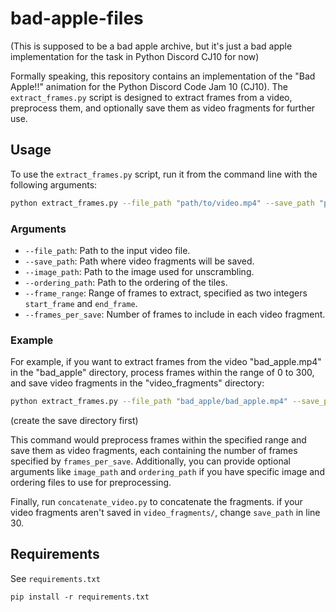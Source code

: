 # bad-apple-files

(This is supposed to be a bad apple archive, but it's just a bad apple implementation for the task in Python Discord CJ10 for now)

Formally speaking, this repository contains an implementation of the "Bad Apple!!" animation for the Python Discord Code Jam 10 (CJ10). The `extract_frames.py` script is designed to extract frames from a video, preprocess them, and optionally save them as video fragments for further use.

## Usage

To use the `extract_frames.py` script, run it from the command line with the following arguments:

```bash
python extract_frames.py --file_path "path/to/video.mp4" --save_path "path/to/save/fragments/" --image_path "path/to/image.png" --ordering_path "path/to/ordering.txt" --frame_range start_frame end_frame --frames_per_save frames_per_save
```

### Arguments

- `--file_path`: Path to the input video file.
- `--save_path`: Path where video fragments will be saved.
- `--image_path`: Path to the image used for unscrambling.
- `--ordering_path`: Path to the ordering of the tiles.
- `--frame_range`: Range of frames to extract, specified as two integers `start_frame` and `end_frame`.
- `--frames_per_save`: Number of frames to include in each video fragment.

### Example

For example, if you want to extract frames from the video "bad_apple.mp4" in the "bad_apple" directory, process frames within the range of 0 to 300, and save video fragments in the "video_fragments" directory:

```bash
python extract_frames.py --file_path "bad_apple/bad_apple.mp4" --save_path "video_fragments/" --frame_range 0 300 --image_path "image/great_wave_scrambled.png" --ordering_path "image/great_wave_order.txt" 
```
(create the save directory first)  

This command would preprocess frames within the specified range and save them as video fragments, each containing the number of frames specified by `frames_per_save`. Additionally, you can provide optional arguments like `image_path` and `ordering_path` if you have specific image and ordering files to use for preprocessing.  

Finally, run `concatenate_video.py` to concatenate the fragments. if your video fragments aren't saved in `video_fragments/`, change `save_path` in line 30.
## Requirements

See `requirements.txt`

`pip install -r requirements.txt`